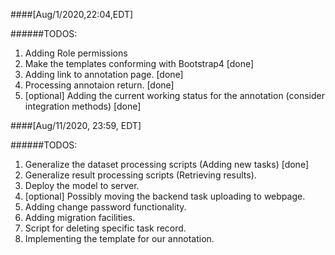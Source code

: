 ####[Aug/1/2020,22:04,EDT]

######TODOS:

1. Adding Role permissions
2. Make the templates conforming with Bootstrap4 [done]
3. Adding link to annotation page. [done]
4. Processing annotaion return. [done]
5. [optional] Adding the current working status for the annotation (consider integration methods) [done]


####[Aug/11/2020, 23:59, EDT]

######TODOS:

1. Generalize the dataset processing scripts (Adding new tasks) [done]
2. Generalize result processing scripts (Retrieving results).
3. Deploy the model to server.
4. [optional] Possibly moving the backend task uploading to webpage.
5. Adding change password functionality.
6. Adding migration facilities.
7. Script for deleting specific task record.
8. Implementing the template for our annotation.
